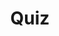 ---
title: "Quiz"
passing_percentage: 70
layout: "test"
type: "test"
questions:
  - id: "q1"
    text: "What is the name of the secret that needs to be created for the MySQL database?"
    type: "single-answer"
    marks: 2
    options:
      - id: "a"
        text: "mysql-secret"
      - id: "b"
        text: "mysql-pass"
        is_correct: true
      - id: "c"
        text: "database-password"
  - id: "q2"
    text: "What configuration settings are required for the Persistent Volumes? (Select all that apply)"
    type: "multiple-answers"
    marks: 2
    options:
      - id: "a"
        text: "StorageClassName set to 'manual'"
        is_correct: true
      - id: "b"
        text: "AccessMode set to 'ReadWriteOnce'"
        is_correct: true
      - id: "c"
        text: "Protocol set to TCP"
  - id: "q3"
    text: "Why is using hostPath for Persistent Volumes not recommended for production environments?"
    type: "short_answer" 
    marks: 2
    correct_answer: "Because it ties the volume to the node's filesystem, which can lead to data loss if the node fails" 
---